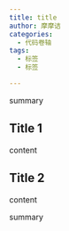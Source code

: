 ```yaml
---
title: title
author: 摩摩诘
categories: 
  - 代码卷轴
tags:
  - 标签
  - 标签

---
```


summary

## Title 1

content

## Title 2

content

summary